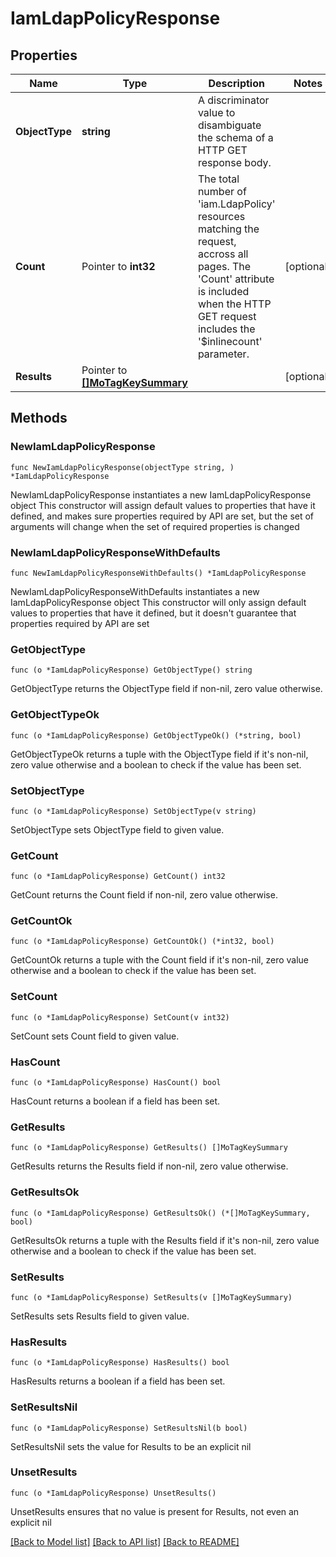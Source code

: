 # IamLdapPolicyResponse

## Properties

Name | Type | Description | Notes
------------ | ------------- | ------------- | -------------
**ObjectType** | **string** | A discriminator value to disambiguate the schema of a HTTP GET response body. | 
**Count** | Pointer to **int32** | The total number of &#39;iam.LdapPolicy&#39; resources matching the request, accross all pages. The &#39;Count&#39; attribute is included when the HTTP GET request includes the &#39;$inlinecount&#39; parameter. | [optional] 
**Results** | Pointer to [**[]MoTagKeySummary**](MoTagKeySummary.md) |  | [optional] 

## Methods

### NewIamLdapPolicyResponse

`func NewIamLdapPolicyResponse(objectType string, ) *IamLdapPolicyResponse`

NewIamLdapPolicyResponse instantiates a new IamLdapPolicyResponse object
This constructor will assign default values to properties that have it defined,
and makes sure properties required by API are set, but the set of arguments
will change when the set of required properties is changed

### NewIamLdapPolicyResponseWithDefaults

`func NewIamLdapPolicyResponseWithDefaults() *IamLdapPolicyResponse`

NewIamLdapPolicyResponseWithDefaults instantiates a new IamLdapPolicyResponse object
This constructor will only assign default values to properties that have it defined,
but it doesn't guarantee that properties required by API are set

### GetObjectType

`func (o *IamLdapPolicyResponse) GetObjectType() string`

GetObjectType returns the ObjectType field if non-nil, zero value otherwise.

### GetObjectTypeOk

`func (o *IamLdapPolicyResponse) GetObjectTypeOk() (*string, bool)`

GetObjectTypeOk returns a tuple with the ObjectType field if it's non-nil, zero value otherwise
and a boolean to check if the value has been set.

### SetObjectType

`func (o *IamLdapPolicyResponse) SetObjectType(v string)`

SetObjectType sets ObjectType field to given value.


### GetCount

`func (o *IamLdapPolicyResponse) GetCount() int32`

GetCount returns the Count field if non-nil, zero value otherwise.

### GetCountOk

`func (o *IamLdapPolicyResponse) GetCountOk() (*int32, bool)`

GetCountOk returns a tuple with the Count field if it's non-nil, zero value otherwise
and a boolean to check if the value has been set.

### SetCount

`func (o *IamLdapPolicyResponse) SetCount(v int32)`

SetCount sets Count field to given value.

### HasCount

`func (o *IamLdapPolicyResponse) HasCount() bool`

HasCount returns a boolean if a field has been set.

### GetResults

`func (o *IamLdapPolicyResponse) GetResults() []MoTagKeySummary`

GetResults returns the Results field if non-nil, zero value otherwise.

### GetResultsOk

`func (o *IamLdapPolicyResponse) GetResultsOk() (*[]MoTagKeySummary, bool)`

GetResultsOk returns a tuple with the Results field if it's non-nil, zero value otherwise
and a boolean to check if the value has been set.

### SetResults

`func (o *IamLdapPolicyResponse) SetResults(v []MoTagKeySummary)`

SetResults sets Results field to given value.

### HasResults

`func (o *IamLdapPolicyResponse) HasResults() bool`

HasResults returns a boolean if a field has been set.

### SetResultsNil

`func (o *IamLdapPolicyResponse) SetResultsNil(b bool)`

 SetResultsNil sets the value for Results to be an explicit nil

### UnsetResults
`func (o *IamLdapPolicyResponse) UnsetResults()`

UnsetResults ensures that no value is present for Results, not even an explicit nil

[[Back to Model list]](../README.md#documentation-for-models) [[Back to API list]](../README.md#documentation-for-api-endpoints) [[Back to README]](../README.md)


